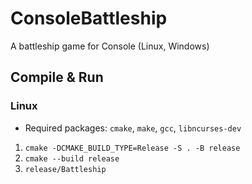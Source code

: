 # ConsoleBattleship

A battleship game for Console (Linux, Windows)

## Compile & Run
### Linux
- Required packages: `cmake`, `make`, `gcc`, `libncurses-dev`

1. `cmake -DCMAKE_BUILD_TYPE=Release -S . -B release`
2. `cmake --build release`
3. `release/Battleship`

